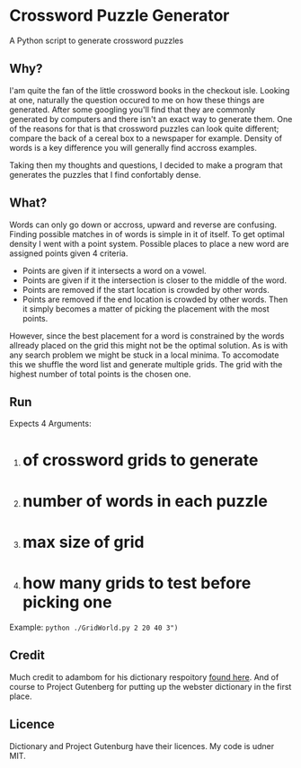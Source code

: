 # Crossword Puzzle Generator
A Python script to generate crossword puzzles

## Why?
I'am quite the fan of the little crossword books in the checkout isle.
Looking at one, naturally the question occured to me on how these things are generated.
After some googling you'll find that they are commonly generated by computers and there isn't an exact way to generate them.
One of the reasons for that is that crossword puzzles can look quite different; compare the back of a cereal box to a newspaper for example.
Density of words is a key difference you will generally find accross examples.

Taking then my thoughts and questions, I decided to make a program that generates the puzzles that I find confortably dense.

## What?
Words can only go down or accross, upward and reverse are confusing.
Finding possible matches in of words is simple in it of itself.
To get optimal density I went with a point system.
Possible places to place a new word are assigned points given 4 criteria.
- Points are given if it intersects a word on a vowel.
- Points are given if it the intersection is closer to the middle of the word.
- Points are removed if the start location is crowded by other words.
- Points are removed if the end location is crowded by other words.
Then it simply becomes a matter of picking the placement with the most points.

However, since the best placement for a word is constrained by the words allready placed on the grid this might not be the optimal solution.
As is with any search problem we might be stuck in a local minima.
To accomodate this we shuffle the word list and generate multiple grids.
The grid with the highest number of total points is the chosen one.

## Run
Expects 4 Arguments:
1. # of crossword grids to generate
2. # number of words in each puzzle
3. # max size of grid
4. # how many grids to test before picking one
Example: `python ./GridWorld.py 2 20 40 3")`

## Credit
Much credit to adambom for his dictionary respoitory [found here](https://github.com/adambom/dictionary).
And of course to Project Gutenberg for putting up the webster dictionary in the first place.

## Licence
Dictionary and Project Gutenburg have their licences.
My code is udner MIT.
